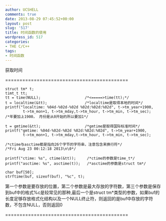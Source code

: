 ```yaml
---
author: UCSHELL
comments: true
date: 2013-08-29 07:45:52+00:00
layout: post
slug: '517'
title: 时间函数的使用
wordpress_id: 517
categories:
- THE C/C++
tags:
- 时间函数
---
```


获取时间

===========================================

    
     
    struct tm* t;
    timt_t tt;
    tt = time(NULL);                    /*<=====>time(tt);*/
    t = localtime(&tt);                 /*localtime是取得本地的时间*/
    printf("localtime: %04d-%02d-%02d %02d:%02d:%02d", t->tm_year+1900,
    		t->tm_mon+1, t->tm_mday,t->tm_hour, t->tm_min, t->tm_sec);
    /*年要加上1900， 月份是从0开始的所以要加1*/
    
    t = gmtime(&tt);					/*gmtime是取得国际标准时间*/
    printf("gmtime: %04d-%02d-%02d %02d:%02d:%02d", t->tm_year+1900, 
    		t->tm_mon+1, t->tm_mday,t->tm_hour, t->tm_min, t->tm_sec);
    
    /*ctime与asctime都是指向26个字节的字符串，注意包含来换行符*/
    /*Fri Aug 23 00:12:18 2013\n\0*/
    
    printf("ctime: %s", ctime(&tt));     /*ctime的参数是time_t*/
    printf("asctime: %s", asctime(t));   /*asctime的参数是struct tm*/
    
    char buf[50];
    strftime(buf, sizeof(buf), "%c", t); 


第一个参数是要存放的位置，第二个参数是最大存放的字符数，第三个参数是保存到buf中的格式%c是较常见的那种,最后一个是struct tm*类型的参数，如果buf的长度足够存放格式化结构以及一个NULL终止符，则返回的是buf中存放的字符数，不包含NULL，否则返回0

===========================================
